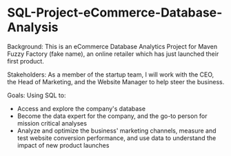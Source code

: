 # SQL-Project-eCommerce-Database-Analysis

Background:
This is an eCommerce Database Analytics Project for Maven Fuzzy Factory (fake name), an online retailer which has just launched their first product. 

Stakeholders:
As a member of the startup team, I will work with the CEO, the Head of Marketing, and the Website Manager to help steer the business.

Goals:
Using SQL to:
* Access and explore the company's database
* Become the data expert for the company, and the go-to person for mission critical analyses
* Analyze and optimize the business' marketing channels, measure and test website conversion performance, and use data to understand the impact of new product launches
